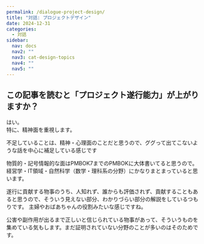```yaml
---
permalink: /dialogue-project-design/
title: "対話: プロジェクトデザイン"
date: 2024-12-31
categories:
  - 対話
sidebar:
  nav: docs
  nav2: ""
  nav3: cat-design-topics
  nav4: ""
  nav5: ""
---
```


<!-- * TOC
{:toc} -->

## この記事を読むと「プロジェクト遂行能力」が上がりますか？

はい。  
特に、精神面を重視します。

不足していることは、精神・心理面のことだと思うので、ググって出てこないような話を中心に補足している感じです  

物質的・記号情報的な面はPMBOK7までのPMBOKに大体書いてると思うので。
経営学・IT領域・自然科学（数学・理科系の分野）にかなりまとまっていると思います。

遂行に貢献する物事のうち、人知れず、誰からも評価されず、貢献することもあると思うので、そういう見えない部分、わかりづらい部分の解説をしているつもりです。
主婦やおばあちゃんの役割みたいな感じですね。

公害や副作用が出るまで正しいと信じられている物事があって、そういうものを集めている気もします。まだ証明されていない分野のことが多いのはそのためです。


